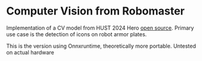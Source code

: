 # Computer Vision from Robomaster
Implementation of a CV model from HUST 2024 Hero [open source](https://github.com/HUSTLYRM/HUST_HeroAim_2024).
Primary use case is the detection of icons on robot armor plates.

This is the version using Onnxruntime, theoretically more portable. Untested on actual hardware
